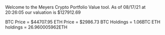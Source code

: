 Welcome to the Meyers Crypto Portfolio Value tool. 
As of 08/17/21 at 20:26:05 our valuation is $127912.69 

BTC Price = $44707.95
 ETH Price = $2986.73
BTC Holdings = 1.06BTC
 ETH holdings = 26.960005962ETH 
